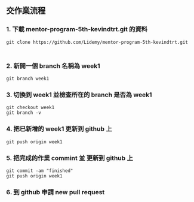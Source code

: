## 交作業流程

### 1. 下載 mentor-program-5th-kevindtrt.git 的資料
`git clone https://github.com/Lidemy/mentor-program-5th-kevindtrt.git`  
　　  
### 2. 新開一個 branch 名稱為 week1  
`git branch week1`  

### 3. 切換到 week1 並檢查所在的 branch 是否為 week1  
```
git checkout week1
git branch -v
```

### 4. 把已新增的 week1 更新到 github 上
`git push origin week1`

### 5. 把完成的作業 commint 並 更新到 github 上  
```
git commit -am "finished"
git push origin week1
```  
### 6. 到 github 申請 new pull request 

